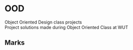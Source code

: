 # OOD
Object Oriented Design class projects </br>
Project solutions made during Object Oriented Class at WUT

## Marks
